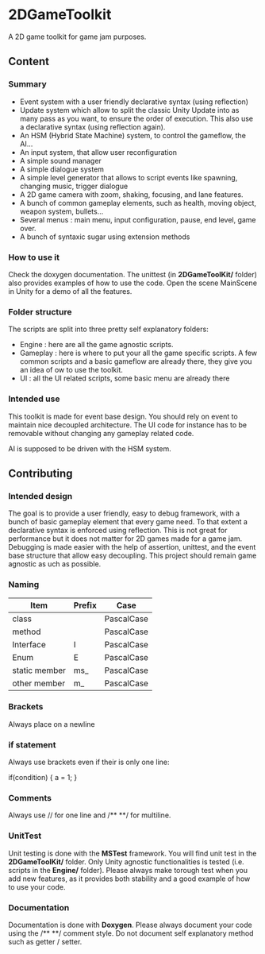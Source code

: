 # 2DGameToolkit

A 2D game toolkit for game jam purposes.

## Content

### Summary

* Event system with a user friendly declarative syntax (using reflection)
* Update system which allow to split the classic Unity Update into as many pass as you want, to ensure the order of execution. This also use a declarative syntax (using reflection again).
* An HSM (Hybrid State Machine) system, to control the gameflow, the AI...
* An input system, that allow user reconfiguration
* A simple sound manager
* A simple dialogue system
* A simple level generator that allows to script events like spawning, changing music, trigger dialogue
* A 2D game camera with zoom, shaking, focusing, and lane features.
* A bunch of common gameplay elements, such as health, moving object, weapon system, bullets...
* Several menus : main menu, input configuration, pause, end level, game over.
* A bunch of syntaxic sugar using extension methods

### How to use it

Check the doxygen documentation.
The unittest (in **2DGameToolKit/** folder) also provides examples of how to use the code.
Open the scene MainScene in Unity for a demo of all the features.

### Folder structure

The scripts are split into three pretty self explanatory folders:
* Engine : here are all the game agnostic scripts.
* Gameplay : here is where to put your all the game specific scripts. A few common scripts and a basic gameflow are already there, they give you an idea of ow to use the toolkit.
* UI : all the UI related scripts, some basic menu are already there

### Intended use

This toolkit is made for event base design. You should rely on event to maintain nice decoupled architecture. The UI code for instance has to be removable without changing any gameplay related code.

AI is supposed to be driven with the HSM system.

## Contributing 

### Intended design

The goal is to provide a user friendly, easy to debug framework, with a bunch of basic gameplay element that every game need.
To that extent a declarative syntax is enforced using reflection. This is not great for performance but it does not matter for 2D games made for a game jam. Debugging is made easier with the help of assertion, unittest, and the event base structure that allow easy decoupling.
This project should remain game agnostic as uch as possible.

### Naming

| Item          | Prefix  |   Case     |
|---------------|---------|------------|
| class         |         | PascalCase |
| method        |         | PascalCase |
| Interface     |   I     | PascalCase |
| Enum          |   E     | PascalCase |
| static member |   ms_   | PascalCase |
| other member  |   m_    | PascalCase |

### Brackets

Always place on a newline

### if statement

Always use brackets even if their is only one line:

if(condition)
{
    a = 1;
}

### Comments

Always use // for one line and /** **/ for multiline.

### UnitTest

Unit testing is done with the **MSTest** framework.
You will find unit test in the **2DGameToolKit/** folder.
Only Unity agnostic functionalities is tested (i.e. scripts in the **Engine/** folder).
Please always make torough test when you add new features, as it provides both stability and a good example of how to use your code.

### Documentation

Documentation is done with **Doxygen**.
Please always document your code using the /** **/ comment style.
Do not document self explanatory method such as getter / setter.
